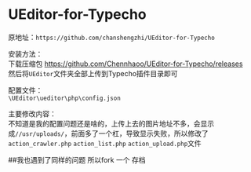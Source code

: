 # UEditor-for-Typecho
原地址：`https://github.com/chanshengzhi/UEditor-for-Typecho`

安装方法：<br>
下载压缩包 https://github.com/Chennhaoo/UEditor-for-Typecho/releases <br>
然后将`UEditor`文件夹全部上传到Typecho插件目录即可

配置文件：<br>
`\UEditor\ueditor\php\config.json`


主要修改内容：<br>
不知道是我的配置问题还是啥的，上传上去的图片地址不多，会显示成`//usr/uploads/`，前面多了一个杠，导致显示失败，所以修改了`action_crawler.php` `action_list.php` `action_upload.php`文件

##我也遇到了同样的问题  所以fork 一个  存档
